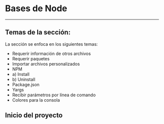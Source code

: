 # Bases de Node

---

## Temas de la sección:

La sección se enfoca en los siguientes temas:

- Requerir información de otros archivos
- Requerir paquetes
- Importar archivos personalizados
- NPM
- a) Install
- b) Uninstall
- Package.json
- Yargs
- Recibir parámetros por línea de comando
- Colores para la consola

## Inicio del proyecto
